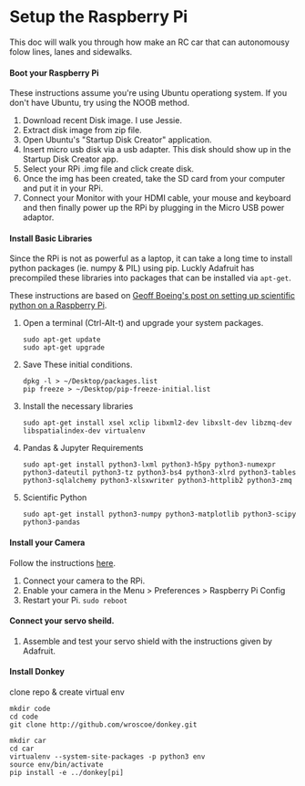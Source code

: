 # Setup the Raspberry Pi
This doc will walk you through how make an RC car that can autonomousy folow lines, lanes and sidewalks. 


#### Boot your Raspberry Pi
These instructions assume you're using Ubuntu operationg system. If you don't have Ubuntu, try using the NOOB method.

1. Download recent Disk image. I use Jessie.
2. Extract disk image from zip file. 
3. Open Ubuntu's  "Startup Disk Creator" application. 
4. Insert micro usb disk via a usb adapter. This disk should show up in the Startup Disk Creator app. 
5. Select your RPi .img file and click create disk. 
6. Once the img has been created, take the SD card from your computer and put it in your RPi.
7.  Connect your Monitor with your HDMI cable, your mouse and keyboard and then finally power up the RPi by plugging in the Micro USB power adaptor. 


#### Install Basic Libraries
Since the RPi is not as powerful as a laptop, it can take a long time to install python packages (ie. numpy & PIL) using pip. Luckly Adafruit has precompiled these libraries into packages that can be installed via `apt-get`.

These instructions are based on [Geoff Boeing's post on setting up scientific python on a Raspberry Pi](http://geoffboeing.com/2016/03/scientific-python-raspberry-pi/).


1. Open a terminal (Ctrl-Alt-t) and upgrade your system packages.

	```
	sudo apt-get update
	sudo apt-get upgrade
	```
2. Save These initial conditions.

	```
	dpkg -l > ~/Desktop/packages.list
	pip freeze > ~/Desktop/pip-freeze-initial.list
	```

3. Install the necessary libraries 

	```
	sudo apt-get install xsel xclip libxml2-dev libxslt-dev libzmq-dev libspatialindex-dev virtualenv
	```
4. Pandas & Jupyter Requirements
	```
	sudo apt-get install python3-lxml python3-h5py python3-numexpr python3-dateutil python3-tz python3-bs4 python3-xlrd python3-tables python3-sqlalchemy python3-xlsxwriter python3-httplib2 python3-zmq 
	```
5. Scientific Python
	```
	sudo apt-get install python3-numpy python3-matplotlib python3-scipy python3-pandas 
	```

#### Install your Camera
Follow the instructions [here](https://www.raspberrypi.org/learning/getting-started-with-picamera/worksheet/).


1. Connect your camera to the RPi.
2. Enable your camera in the Menu > Preferences > Raspberry Pi Config 
3. Restart your Pi. `sudo reboot`


#### Connect your servo sheild. 

1. Assemble and test your servo shield with the instructions given by Adafruit. 


#### Install Donkey


clone repo & create virtual env

```
mkdir code
cd code
git clone http://github.com/wroscoe/donkey.git

mkdir car
cd car
virtualenv --system-site-packages -p python3 env 
source env/bin/activate
pip install -e ../donkey[pi]
```


